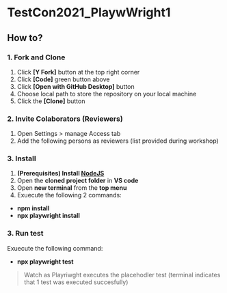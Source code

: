 # TestCon2021_PlaywWright1
## How to?
### 1. Fork and Clone
1. Click **[Y Fork]** button at the top right corner
1. Click **[Code]** green button above
1. Click **[Open with GitHub Desktop]** button
1. Choose local path to store the repository on your local machine
1. Click the **[Clone]** button
### 2. Invite Colaborators (Reviewers)
1. Open Settings > manage Access tab
2. Add the following persons as reviewers (list provided during workshop)
### 3. Install
1. **(Prerequisites) Install [NodeJS](https://nodejs.org/en/download/)**
2. Open the **cloned project folder** in **VS code**
3. Open **new terminal** from the **top menu**
4. Exuecute the following 2 commands:
* **npm install**
* **npx playwright install**
### 3. Run test
Exuecute the following command:
* **npx playwright test**
> Watch as Playriwght executes the placehodler test (terminal indicates that 1 test was executed succesfully)
